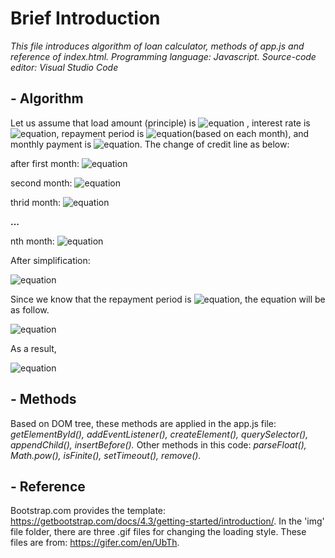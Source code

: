 # Brief Introduction
*This file introduces algorithm of loan calculator, methods of app.js and reference of index.html. Programming language: Javascript. Source-code editor: Visual Studio Code*   

## - Algorithm

Let us assume that load amount (principle) is ![equation](https://latex.codecogs.com/png.latex?\dpi{100}&space;\bg_white&space;\fn_cs&space;\alpha) , interest rate is ![equation](https://latex.codecogs.com/png.latex?\dpi{100}&space;\bg_white&space;\fn_cs&space;\beta), repayment period is ![equation](https://latex.codecogs.com/png.latex?\dpi{100}&space;\bg_white&space;\fn_cs&space;\tau)(based on each month), and monthly payment is ![equation](https://latex.codecogs.com/png.latex?\dpi{120}&space;\bg_white&space;\fn_cs&space;x). The change of credit line as below:

after first month:  ![equation](https://latex.codecogs.com/gif.latex?\fn_cs&space;\alpha_1&space;=&space;\alpha(1&plus;\beta)&space;-&space;x)

second month:  ![equation](https://latex.codecogs.com/gif.latex?\fn_cs&space;\alpha_2&space;=&space;\alpha_1(1&plus;\beta)&space;-&space;x&space;=&space;[\alpha(1&plus;\beta)&space;-&space;x](1&plus;\beta)&space;-&space;x&space;=&space;\alpha(1&plus;\beta)^2&space;-&space;x[(1&plus;\beta)&plus;1])

thrid month: ![equation](https://latex.codecogs.com/gif.latex?\fn_cs&space;\alpha_3&space;=&space;\alpha_2(1&plus;\beta)&space;-&space;x&space;=&space;\alpha(1&plus;\beta)^3&space;-&space;x[(1&plus;\beta)^2&space;&plus;&space;(1&plus;\beta)&plus;1]) 

**...**

nth month: ![equation](https://latex.codecogs.com/gif.latex?\fn_cs&space;\alpha_n&space;=&space;\alpha_{n-1}(1&plus;\beta)&space;-&space;x&space;=&space;\alpha(1&plus;\beta)^n&space;-&space;x[(1&plus;\beta)^{n-1}&space;&plus;&space;(1&plus;\beta)^{n-2}&plus;&space;...&space;&plus;(1&plus;\beta)^2&space;&plus;&space;(1&plus;\beta)&space;&plus;&space;1])

After simplification:

![equation](https://latex.codecogs.com/gif.latex?\fn_cs&space;\alpha(1&plus;\beta)^n&space;-&space;\frac{x[(1&plus;\beta)^n&space;-&space;1]}{\beta})

Since we know that the repayment period is ![equation](https://latex.codecogs.com/png.latex?\dpi{100}&space;\bg_white&space;\fn_cs&space;\tau), the equation will be as follow.

![equation](https://latex.codecogs.com/gif.latex?\fn_cs&space;\alpha_\tau&space;=&space;\alpha(1&plus;\beta)^\tau&space;-&space;\frac{x[(1&plus;\beta)^\tau&space;-&space;1]}{\beta}&space;=&space;0)

As a result,

![equation](https://latex.codecogs.com/gif.latex?\fn_cs&space;x=&space;\frac{\alpha\beta[(1&plus;\beta)^\tau]}{(1&plus;\beta)^\tau&space;-&space;1})


## - Methods
Based on DOM tree, these methods are applied in the app.js file: *getElementById(), addEventListener(), createElement(), querySelector(), appendChild(), insertBefore().* Other methods in this code: *parseFloat(), Math.pow(), isFinite(), setTimeout(), remove().*

## - Reference
Bootstrap.com provides the template: https://getbootstrap.com/docs/4.3/getting-started/introduction/. In the 'img' file folder, there are three .gif files for changing the loading style. These files are from: https://gifer.com/en/UbTh.  



